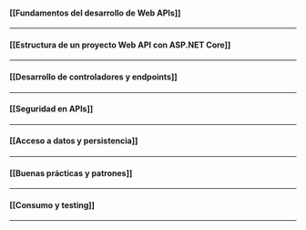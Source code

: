 #### [[Fundamentos del desarrollo de Web APIs]]
---
#### [[Estructura de un proyecto Web API con ASP.NET Core]]
---
#### [[Desarrollo de controladores y endpoints]]
---
#### [[Seguridad en APIs]]
---
#### [[Acceso a datos y persistencia]]
---
#### [[Buenas prácticas y patrones]]
---
#### [[Consumo y testing]]
---
